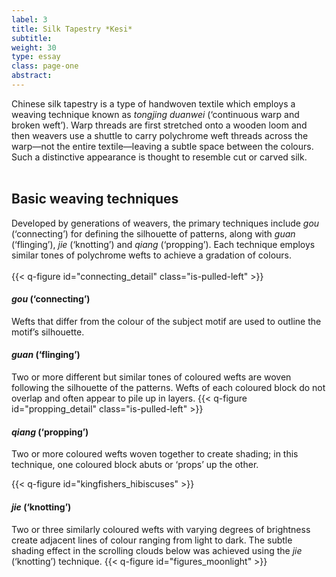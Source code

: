 ```yaml
---
label: 3
title: Silk Tapestry *Kesi*
subtitle:
weight: 30
type: essay
class: page-one
abstract:
---
```

Chinese silk tapestry is a type of handwoven textile which employs a weaving technique known as *tongjing duanwei* (‘continuous warp and broken weft’). Warp threads are first stretched onto a wooden loom and then weavers use a shuttle to carry polychrome weft threads across the warp—not the entire textile—leaving a subtle space between the colours. Such a distinctive appearance is thought to resemble cut or carved silk.
&nbsp;  
&nbsp;  

## Basic weaving techniques

Developed by generations of weavers, the primary techniques include *gou* (‘connecting’) for defining the silhouette of patterns, along with *guan* (‘flinging’), *jie* (‘knotting’) and *qiang* (‘propping’). Each technique employs similar tones of polychrome wefts to achieve a gradation of colours.
&nbsp;  
&nbsp;  
{{< q-figure id="connecting_detail" class="is-pulled-left" >}}

#### *gou* (‘connecting’)
Wefts that differ from the colour of the subject motif are used to outline the motif’s silhouette.

#### *guan* (‘flinging’)
Two or more different but similar tones of coloured wefts are woven following the silhouette of the patterns. Wefts of each coloured block do not overlap and often appear to pile up in layers.
{{< q-figure id="propping_detail" class="is-pulled-left" >}}

#### *qiang* (‘propping’)

Two or more coloured wefts woven together to create shading; in this technique, one coloured block abuts or ‘props’ up the other.


{{< q-figure id="kingfishers_hibiscuses" >}}

#### *jie* (‘knotting’)

Two or three similarly coloured wefts with varying degrees of brightness create adjacent lines of colour ranging from light to dark. The subtle shading effect in the scrolling clouds below was achieved using the *jie* (‘knotting’) technique.
{{< q-figure id="figures_moonlight" >}}

